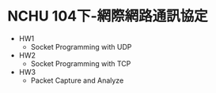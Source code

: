 # NCHU 104下-網際網路通訊協定
-	HW1
	+	Socket Programming with UDP
-	HW2
	+	Socket Programming with TCP
-	HW3
	+	Packet Capture and Analyze
			
